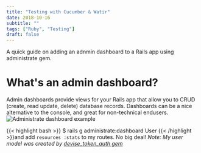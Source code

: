 ```yaml
---
title: "Testing with Cucumber & Watir"
date: 2018-10-16
subtitle: ""
tags: ["Ruby", "Testing"]
draft: false
---
```

A quick guide on adding an adnmin dashboard to a Rails app using administrate gem.
<!--more-->

# What's an admin dashboard?
Admin dashboards provide views for your Rails app that allow you to CRUD (create, read update, delete) database records.
Dashboards can be a nice alternative to the console, and great for non-technical endusers.
![Administrate dashboard example](https://cloud.githubusercontent.com/assets/903327/25823003/a5cc6aee-3408-11e7-8bcb-c62bb7addf40.png)

{{< highlight bash >}}
$ rails g administrate:dashboard User
{{< /highlight >}}and add `resources :stats` to my routes. No big deal!
*Note: My user model was created by [devise_token_auth gem](https://github.com/lynndylanhurley/devise_token_auth)*

